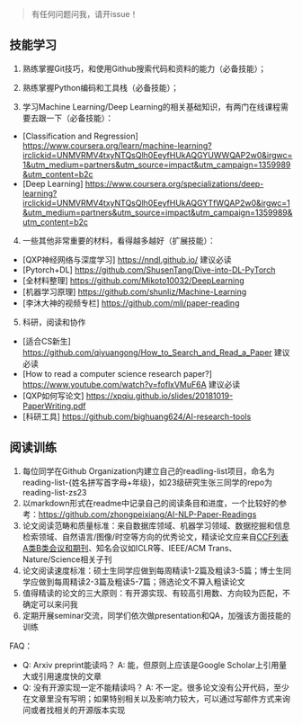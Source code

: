 > 有任何问题问我，请开issue！

## 技能学习

1. 熟练掌握Git技巧，和使用Github搜索代码和资料的能力（必备技能）；

2. 熟练掌握Python编码和工具栈（必备技能）；

3. 学习Machine Learning/Deep Learning的相关基础知识，有两门在线课程需要去跟一下（必备技能）：
- [Classification and Regression] https://www.coursera.org/learn/machine-learning?irclickid=UNMVRMV4txyNTQsQlh0EeyfHUkAQGYUWWQAP2w0&irgwc=1&utm_medium=partners&utm_source=impact&utm_campaign=1359989&utm_content=b2c
- [Deep Learning] https://www.coursera.org/specializations/deep-learning?irclickid=UNMVRMV4txyNTQsQlh0EeyfHUkAQGYTfWQAP2w0&irgwc=1&utm_medium=partners&utm_source=impact&utm_campaign=1359989&utm_content=b2c

4. 一些其他非常重要的材料，看得越多越好（扩展技能）：
- [QXP神经网络与深度学习] https://nndl.github.io/ 建议必读
- [Pytorch+DL] https://github.com/ShusenTang/Dive-into-DL-PyTorch
- [全材料整理] https://github.com/Mikoto10032/DeepLearning
- [机器学习原理] https://github.com/shunliz/Machine-Learning
- [李沐大神的视频专栏] https://github.com/mli/paper-reading

5. 科研，阅读和协作
- [适合CS新生] https://github.com/qiyuangong/How_to_Search_and_Read_a_Paper 建议必读
- [How to read a computer science research paper?] https://www.youtube.com/watch?v=foflxVMuF6A 建议必读
- [QXP如何写论文] https://xpqiu.github.io/slides/20181019-PaperWriting.pdf
- [科研工具] https://github.com/bighuang624/AI-research-tools

## 阅读训练

1. 每位同学在Github Organization内建立自己的readling-list项目，命名为reading-list-{姓名拼写首字母+年级}，如23级研究生张三同学的repo为reading-list-zs23
2. 以markdown形式在readme中记录自己的阅读条目和进度，一个比较好的参考：https://github.com/zhongpeixiang/AI-NLP-Paper-Readings
3. 论文阅读范畴和质量标准：来自数据库领域、机器学习领域、数据挖掘和信息检索领域、自然语言/图像/时空等方向的优秀论文，精读论文应来自[CCF列表 A类B类会议和期刊](https://www.ccf.org.cn/Academic_Evaluation/By_category/)、知名会议如ICLR等、IEEE/ACM Trans、Nature/Science相关子刊
4. 论文阅读速度标准：硕士生同学应做到每周精读1-2篇及粗读3-5篇；博士生同学应做到每周精读2-3篇及粗读5-7篇；筛选论文不算入粗读论文
5. 值得精读的论文的三大原则：有开源实现、有较高引用数、方向较为匹配，不确定可以来问我
6. 定期开展seminar交流，同学们依次做presentation和QA，加强该方面技能的训练

FAQ：
- Q: Arxiv preprint能读吗？ A: 能，但原则上应该是Google Scholar上引用量大或引用速度快的文章
- Q: 没有开源实现一定不能精读吗？ A: 不一定。很多论文没有公开代码，至少在文章里没有写明；如果特别相关以及影响力较大，可以通过写邮件方式来询问或者找相关的开源版本实现
